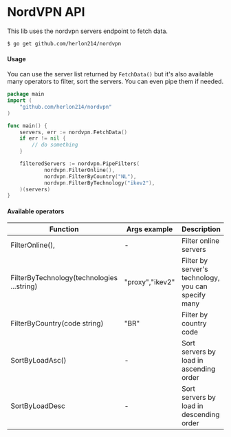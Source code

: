 # NordVPN API
This lib uses the nordvpn servers endpoint to fetch data.
```shell script
$ go get github.com/herlon214/nordvpn
```

#### Usage
You can use the server list returned by `FetchData()` but it's also
available many operators to filter, sort the servers. You can even pipe them if needed. 
```go
package main
import (
    "github.com/herlon214/nordvpn"
)

func main() {
    servers, err := nordvpn.FetchData()
    if err != nil {
        // do something
    }

    filteredServers := nordvpn.PipeFilters(
    		nordvpn.FilterOnline(),
    		nordvpn.FilterByCountry("NL"),
    		nordvpn.FilterByTechnology("ikev2"),
    )(servers)
}
```

#### Available operators
|Function|Args example|Description|
|--------|----|-----------|
|FilterOnline(),|-|Filter online servers|
|FilterByTechnology(technologies ...string)|"proxy","ikev2"|Filter by server's technology, you can specify many|
|FilterByCountry(code string)|"BR"|Filter by country code|
|SortByLoadAsc()|-|Sort servers by load in ascending order|
|SortByLoadDesc|-|Sort servers by load in descending order|

